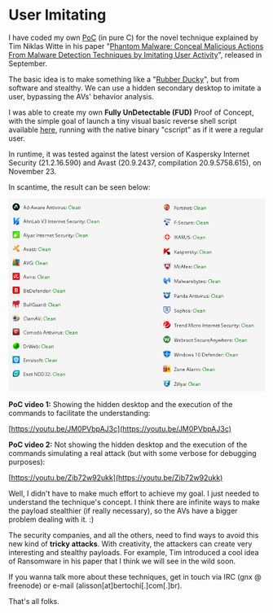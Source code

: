 # User Imitating

I have coded my own [PoC](stealth.c) (in pure C) for the novel technique explained by Tim Niklas Witte in his paper "[Phantom Malware: Conceal Malicious Actions From Malware Detection Techniques by Imitating User Activity](https://ieeexplore.ieee.org/abstract/document/9186656)", released in September. 

The basic idea is to make something like a "[Rubber Ducky](https://shop.hak5.org/products/usb-rubber-ducky-deluxe)", but from software and stealthy. We can use a hidden secondary desktop to imitate a user, bypassing the AVs' behavior analysis.

I was able to create my own **Fully UnDetectable (FUD)** Proof of Concept, with the simple goal of launch a tiny visual basic reverse shell script available [here](https://github.com/cym13/vbs-reverse-shell), running with the native binary "cscript" as if it were a regular user.

In runtime, it was tested against the latest version of Kaspersky Internet Security (21.2.16.590) and Avast (20.9.2437, compilation 20.9.5758.615), on November 23.

In scantime, the result can be seen below:

![Scantime results - 23-11-2020-15_00_38](23-11-2020-15_00_38.png)

**PoC video 1:** Showing the hidden desktop and the execution of the commands to facilitate the understanding:

[https://youtu.be/JM0PVbpAJ3c](https://youtu.be/JM0PVbpAJ3c)

**PoC video 2:** Not showing the hidden desktop and the execution of the commands simulating a real attack (but with some verbose for debugging purposes):

[https://youtu.be/Zib72w92ukk](https://youtu.be/Zib72w92ukk)

Well, I didn't have to make much effort to achieve my goal. I just needed to understand the technique's concept. I think there are infinite ways to make the payload stealthier (if really necessary), so the AVs have a bigger problem dealing with it. :)

The security companies, and all the others, need to find ways to avoid this new kind of **tricky attacks**. With creativity, the attackers can create very interesting and stealthy payloads. For example, Tim introduced a cool idea of Ransomware in his paper that I think we will see in the wild soon.

If you wanna talk more about these techniques, get in touch via IRC (gnx @ freenode) or e-mail (alisson[at]bertochi[.]com[.]br).

That's all folks.



